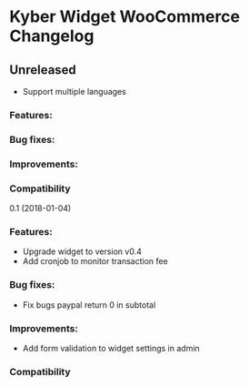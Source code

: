 # Kyber Widget WooCommerce Changelog

## Unreleased
- Support multiple languages

### Features:

### Bug fixes:

### Improvements:

### Compatibility

0.1 (2018-01-04)

### Features:
- Upgrade widget to version v0.4
- Add cronjob to monitor transaction fee

### Bug fixes:
- Fix bugs paypal return 0 in subtotal

### Improvements:
- Add form validation to widget settings in admin

### Compatibility